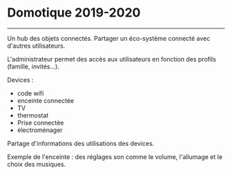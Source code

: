 # Domotique 2019-2020

---

Un hub des objets connectés. Partager un éco-système connecté avec d'autres utilisateurs.

L'administrateur permet des accès aux utilisateurs en fonction des profils (famille, invités...).

Devices :
- code wifi
- enceinte connectée
- TV
- thermostat
- Prise connectée
- électroménager

Partage d'informations des utilisations des devices.

Exemple de l'enceinte : des réglages son comme le volume, l'allumage et le choix des musiques.